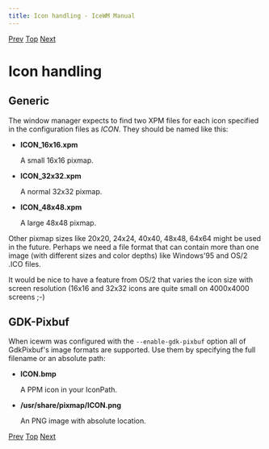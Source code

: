 ```yaml
---
title: Icon handling - IceWM Manual
---
```


[Prev](icewm-14.html) [Top](icewm-toc.html) [Next](icewm-16.html)

Icon handling
=============

Generic
-------

The window manager expects to find two XPM files for each icon specified in the configuration files as *ICON*. They should be named like this:

- **ICON\_16x16.xpm**

  A small 16x16 pixmap.

- **ICON\_32x32.xpm**

  A normal 32x32 pixmap.

- **ICON\_48x48.xpm**

  A large 48x48 pixmap.

Other pixmap sizes like 20x20, 24x24, 40x40, 48x48, 64x64 might be used in the future. Perhaps we need a file format that can contain more than one image (with different sizes and color depths) like Windows'95 and OS/2 .ICO files.

It would be nice to have a feature from OS/2 that varies the icon size with screen resolution (16x16 and 32x32 icons are quite small on 4000x4000 screens ;-)

GDK-Pixbuf
----------

When icewm was configured with the `--enable-gdk-pixbuf` option all of GdkPixbuf's image formats are supported. Use them by specifying the full filename or an absolute path:

- **ICON.bmp**

  A PPM icon in your IconPath.

- **/usr/share/pixmap/ICON.png**

  An PNG image with absolute location.

[Prev](icewm-14.html) [Top](icewm-toc.html) [Next](icewm-16.html)
